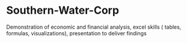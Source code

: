 # Southern-Water-Corp
Demonstration of economic and financial analysis, excel skills ( tables, formulas, visualizations), presentation to deliver findings
